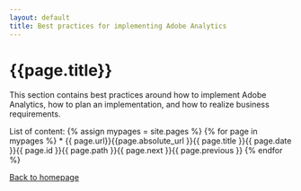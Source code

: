```yaml
---
layout: default
title: Best practices for implementing Adobe Analytics
---
```

# {{page.title}}
This section contains best practices around how to implement Adobe Analytics, how to plan an implementation, and how to realize business requirements.

List of content:
  {% assign mypages = site.pages %}
    {% for page in mypages %}
    * {{ page.url}}{{page.absolute_url }}{{ page.title }}{{ page.date }}{{ page.id }}{{ page.path }}{{ page.next }}{{ page.previous }}
    {% endfor %}

[Back to homepage](./index.html)